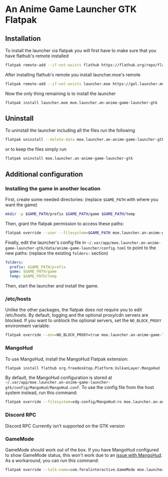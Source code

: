 # An Anime Game Launcher GTK Flatpak

## Installation

To install the launcher via flatpak you will first have to make sure that you have flathub's remote installed

```sh
flatpak remote-add --if-not-exists flathub https://flathub.org/repo/flathub.flatpakrepo
```

After installing flathub's remote you install launcher.moe's remote

```sh
flatpak remote-add --if-not-exists launcher.moe https://gol.launcher.moe/gol.launcher.moe.flatpakrepo
```

Now the only thing remaining is to install the launcher

```sh
flatpak install launcher.moe moe.launcher.an-anime-game-launcher-gtk
```

## Uninstall

To uninstall the launcher including all the files run the following

```sh
flatpak uninstall --delete-data moe.launcher.an-anime-game-launcher-gtk
```

or to keep the files simply run

```sh
flatpak uninstall moe.launcher.an-anime-game-launcher-gtk
```

## Additional configuration

### Installing the game in another location

First, create some needed directories: (replace `$GAME_PATH` with where you want the game)

```sh
mkdir -p $GAME_PATH/prefix $GAME_PATH/game $GAME_PATH/temp
```

Then, grant the flatpak permission to access these paths:

```sh
flatpak override --user --filesystem=$GAME_PATH moe.launcher.an-anime-game-launcher-gtk
```

Finally, edit the launcher's config file in `~/.var/app/moe.launcher.an-anime-game-launcher-gtk/data/anime-game-launcher/config.toml` to point to the new paths: (replace the existing `folders:` section)

```yaml
folders:
  prefix: $GAME_PATH/prefix
  game: $GAME_PATH/game
  temp: $GAME_PATH/temp
```

Then, start the launcher and install the game.

### /etc/hosts

Unlike the other packages, the flatpak does _not_ require you to edit /etc/hosts. By default, logging and the optional proxy/cdn servers are blocked. If you want to unblock the optional servers, set the `NO_BLOCK_PROXY` environment variable:

```sh
flatpak override --env=NO_BLOCK_PROXY=true moe.launcher.an-anime-game-launcher-gtk
```

### MangoHud

To use MangoHud, install the MangoHud Flatpak extension:

```sh
flatpak install flathub org.freedesktop.Platform.VulkanLayer.MangoHud
```

By default, the MangoHud configuration is stored at `~/.var/app/moe.launcher.an-anime-game-launcher-gtk/config/MangoHud/MangoHud.conf`. To use the config file from the host system instead, run this command:

```sh
flatpak override --filesystem=xdg-config/MangoHud:ro moe.launcher.an-anime-game-launcher-gtk
```

### Discord RPC

Discord RPC Currently isn't supported on the GTK version

### GameMode

GameMode should work out of the box. If you have MangoHud configured to show GameMode status, this won't work due to an [issue with MangoHud](https://github.com/flightlessmango/MangoHud/issues/685). As a workaround, you can run this command:

```sh
flatpak override --talk-name=com.feralinteractive.GameMode moe.launcher.an-anime-game-launcher-gtk
```
